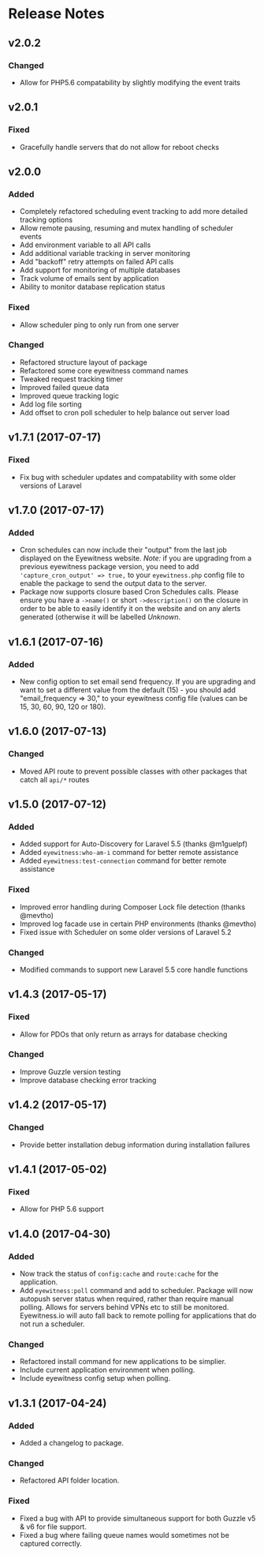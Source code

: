 # Release Notes

## v2.0.2

### Changed
- Allow for PHP5.6 compatability by slightly modifying the event traits


## v2.0.1

### Fixed
- Gracefully handle servers that do not allow for reboot checks


## v2.0.0

### Added
- Completely refactored scheduling event tracking to add more detailed tracking options
- Allow remote pausing, resuming and mutex handling of scheduler events
- Add environment variable to all API calls
- Add additional variable tracking in server monitoring
- Add "backoff" retry attempts on failed API calls
- Add support for monitoring of multiple databases
- Track volume of emails sent by application
- Ability to monitor database replication status

### Fixed
- Allow scheduler ping to only run from one server

### Changed
- Refactored structure layout of package
- Refactored some core eyewitness command names
- Tweaked request tracking timer
- Improved failed queue data
- Improved queue tracking logic
- Add log file sorting
- Add offset to cron poll scheduler to help balance out server load


## v1.7.1 (2017-07-17)

### Fixed
- Fix bug with scheduler updates and compatability with some older versions of Laravel


## v1.7.0 (2017-07-17)

### Added
- Cron schedules can now include their "output" from the last job displayed on the Eyewitness website. *Note:* if you are upgrading from a previous eyewitness package version, you need to add `'capture_cron_output' => true,` to your `eyewitness.php` config file to enable the package to send the output data to the server.
- Package now supports closure based Cron Schedules calls. Please ensure you have a `->name()` or short `->description()` on the closure in order to be able to easily identify it on the website and on any alerts generated (otherwise it will be labelled *Unknown*.


## v1.6.1 (2017-07-16)

### Added
- New config option to set email send frequency. If you are upgrading and want to set a different value from the default (15) - you should add "email_frequency => 30," to your eyewitness config file (values can be 15, 30, 60, 90, 120 or 180).


## v1.6.0 (2017-07-13)

### Changed
- Moved API route to prevent possible classes with other packages that catch all `api/*` routes


## v1.5.0 (2017-07-12)

### Added
- Added support for Auto-Discovery for Laravel 5.5 (thanks @m1guelpf)
- Added `eyewitness:who-am-i` command for better remote assistance
- Added `eyewitness:test-connection` command for better remote assistance

### Fixed
- Improved error handling during Composer Lock file detection (thanks @mevtho)
- Improved log facade use in certain PHP environments (thanks @mevtho)
- Fixed issue with Scheduler on some older versions of Laravel 5.2

### Changed
- Modified commands to support new Laravel 5.5 core handle functions


## v1.4.3 (2017-05-17)

### Fixed
- Allow for PDOs that only return as arrays for database checking

### Changed
- Improve Guzzle version testing
- Improve database checking error tracking


## v1.4.2 (2017-05-17)

### Changed
- Provide better installation debug information during installation failures


## v1.4.1 (2017-05-02)

### Fixed
- Allow for PHP 5.6 support


## v1.4.0 (2017-04-30)

### Added
- Now track the status of `config:cache` and `route:cache` for the application.
- Add `eyewitness:poll` command and add to scheduler. Package will now autopush server status when required, rather
  than require manual polling. Allows for servers behind VPNs etc to still be monitored. Eyewitness.io will
  auto fall back to remote polling for applications that do not run a scheduler.

### Changed
- Refactored install command for new applications to be simplier.
- Include current application environment when polling.
- Include eyewitness config setup when polling.


## v1.3.1 (2017-04-24)

### Added
- Added a changelog to package.

### Changed
- Refactored API folder location.

### Fixed
- Fixed a bug with API to provide simultaneous support for both Guzzle v5 & v6 for file support.
- Fixed a bug where failing queue names would sometimes not be captured correctly.
